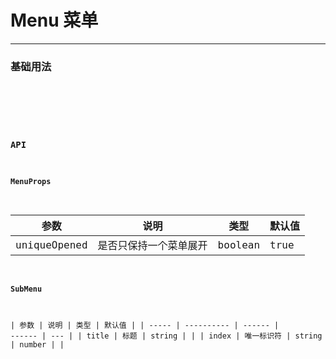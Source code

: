 # Menu 菜单

---

### 基础用法

<code hideActions='["CSB","EXTERNAL"]' src="./basic.tsx" />

<br/>

### API

#### MenuProps

| 参数         | 说明                   | 类型    | 默认值 |
| ------------ | ---------------------- | ------- | ------ |
| uniqueOpened | 是否只保持一个菜单展开 | boolean | true   |

#### SubMenu

| 参数  | 说明       | 类型   | 默认值 |
| ----- | ---------- | ------ | ------ | --- |
| title | 标题       | string |        |
| index | 唯一标识符 | string | number |     |
